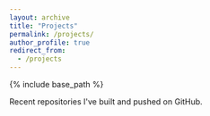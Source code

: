 ```yaml
---
layout: archive
title: "Projects"
permalink: /projects/
author_profile: true
redirect_from:
  - /projects
---
```


{% include base_path %}


Recent repositories I've built and pushed on GitHub.





